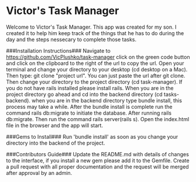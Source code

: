 # Victor's Task Manager

Welcome to Victor's Task Manager. This app was created for my son. I created it to help him keep track of the things that he has to do during the day and the steps nessecary to complete those tasks. 

###Installation Instructions### 
Navigate to https://github.com/VicPlushko/task-manager click on the green code button and click on the clipboard to the right of the url to copy the url. Open your terminal and change your directory to your desktop (cd desktop on a Mac). Then type: git clone "project url". You can just paste the url after git clone. Then change your directory to the project directory (cd task-manager). If you do not have rails installed please install rails. When you are in the project directory go ahead and cd into the backend directory (cd tasks-backend). when you are in the backend directory type bundle install, this process may take a while. After the bundle install is complete run the command rails db:migrate to initiate the database. After running rails db:migrate. Then run the command rails server(rails s). Open the index.html file in the browser and the app will start.

###Gems to Install### 
Run 'bundle install' as soon as you change your directory into the backend of the project.

###Contributors Guide### Update the README.md with details of changes to the interface, if you install a new gem please add it to the Gemfile. Create a pull request with all proper documentation and the request will be merged after approval by an admin.
